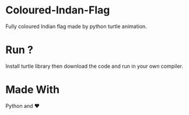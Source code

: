 # Coloured-Indan-Flag
Fully coloured Indian flag made by python turtle animation.

# Run ?
Install turtle library then download the code and run in your own compiler.

# Made With
Python and ❤️
